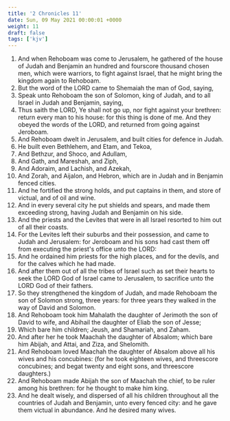 ```yaml
---
title: '2 Chronicles 11'
date: Sun, 09 May 2021 00:00:01 +0000
weight: 11
draft: false
tags: ['kjv'] 
---
```


1. And when Rehoboam was come to Jerusalem, he gathered of the house of Judah and Benjamin an hundred and fourscore thousand chosen men, which were warriors, to fight against Israel, that he might bring the kingdom again to Rehoboam.
2. But the word of the LORD came to Shemaiah the man of God, saying,
3. Speak unto Rehoboam the son of Solomon, king of Judah, and to all Israel in Judah and Benjamin, saying,
4. Thus saith the LORD, Ye shall not go up, nor fight against your brethren: return every man to his house: for this thing is done of me. And they obeyed the words of the LORD, and returned from going against Jeroboam.
5. And Rehoboam dwelt in Jerusalem, and built cities for defence in Judah.
6. He built even Bethlehem, and Etam, and Tekoa,
7. And Bethzur, and Shoco, and Adullam,
8. And Gath, and Mareshah, and Ziph,
9. And Adoraim, and Lachish, and Azekah,
10. And Zorah, and Aijalon, and Hebron, which are in Judah and in Benjamin fenced cities.
11. And he fortified the strong holds, and put captains in them, and store of victual, and of oil and wine.
12. And in every several city he put shields and spears, and made them exceeding strong, having Judah and Benjamin on his side.
13. And the priests and the Levites that were in all Israel resorted to him out of all their coasts.
14. For the Levites left their suburbs and their possession, and came to Judah and Jerusalem: for Jeroboam and his sons had cast them off from executing the priest's office unto the LORD:
15. And he ordained him priests for the high places, and for the devils, and for the calves which he had made.
16. And after them out of all the tribes of Israel such as set their hearts to seek the LORD God of Israel came to Jerusalem, to sacrifice unto the LORD God of their fathers.
17. So they strengthened the kingdom of Judah, and made Rehoboam the son of Solomon strong, three years: for three years they walked in the way of David and Solomon.
18. And Rehoboam took him Mahalath the daughter of Jerimoth the son of David to wife, and Abihail the daughter of Eliab the son of Jesse;
19. Which bare him children; Jeush, and Shamariah, and Zaham.
20. And after her he took Maachah the daughter of Absalom; which bare him Abijah, and Attai, and Ziza, and Shelomith.
21. And Rehoboam loved Maachah the daughter of Absalom above all his wives and his concubines: (for he took eighteen wives, and threescore concubines; and begat twenty and eight sons, and threescore daughters.)
22. And Rehoboam made Abijah the son of Maachah the chief, to be ruler among his brethren: for he thought to make him king.
23. And he dealt wisely, and dispersed of all his children throughout all the countries of Judah and Benjamin, unto every fenced city: and he gave them victual in abundance. And he desired many wives.

